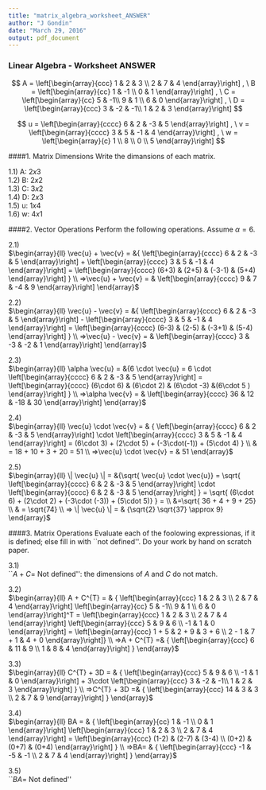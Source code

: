 ```yaml
---
title: "matrix_algebra_worksheet_ANSWER"
author: "J Gondin"
date: "March 29, 2016"
output: pdf_document
---
```


### Linear Algebra - Worksheet ANSWER

$$
A = 
\left[\begin{array}{ccc} 
1 & 2 & 3 \\
2 & 7 & 4
\end{array}\right]
, \
B = 
\left[\begin{array}{cc} 
1 & -1 \\
0 & 1
\end{array}\right]
, \
C = 
\left[\begin{array}{cc} 
5 & -1\\
9 & 1 \\
6 & 0
\end{array}\right]
, \
D = 
\left[\begin{array}{ccc} 
3 & -2 & -1\\
1 &  2 & 3
\end{array}\right]
$$ 

$$
u = 
\left[\begin{array}{cccc} 
6 & 2 & -3 & 5
\end{array}\right]
, \
v = 
\left[\begin{array}{cccc} 
3 &  5 & -1 & 4
\end{array}\right]
, \
w = 
\left[\begin{array}{c} 
1 \\
8 \\
0 \\
5
\end{array}\right]
$$

####1. Matrix Dimensions
Write the dimansions of each matrix.

1.1) A: $2x3$    
1.2) B: $2x2$    
1.3) C: $3x2$   
1.4) D: $2x3$      
1.5) u: $1x4$   
1.6) w: $4x1$   

####2. Vector Operations
Perform the following operations. Assume $\alpha =6$.

2.1)   
$\begin{array}{ll}
\vec{u} + \vec{v} = &{
                      \left[\begin{array}{cccc} 
                        6 & 2 & -3 & 5
                      \end{array}\right]
                      +
                      \left[\begin{array}{cccc} 
                        3 & 5 & -1 & 4
                      \end{array}\right]
                      =
                      \left[\begin{array}{cccc} 
                        (6+3) & (2+5) & (-3-1) & (5+4)
                      \end{array}\right]
                      }
                      \\
=>\vec{u} + \vec{v} =   &
                      \left[\begin{array}{cccc} 
                        9 & 7 & -4 & 9
                      \end{array}\right]
\end{array}$


2.2)   
$\begin{array}{ll}
\vec{u} - \vec{v} = &{
                      \left[\begin{array}{cccc} 
                        6 & 2 & -3 & 5
                      \end{array}\right]
                      -
                      \left[\begin{array}{cccc} 
                        3 & 5 & -1 & 4
                      \end{array}\right]
                      =
                      \left[\begin{array}{cccc} 
                        (6-3) & (2-5) & (-3+1) & (5-4)
                      \end{array}\right]
                      }
                      \\
=>\vec{u} - \vec{v} =   &
                      \left[\begin{array}{cccc} 
                        3 & -3 & -2 & 1
                      \end{array}\right]
\end{array}$

2.3)   
$\begin{array}{ll}
\alpha \vec{u} = &{6 \cdot \vec{u} =
                      6 \cdot
                      \left[\begin{array}{cccc} 
                        6 & 2 & -3 & 5
                      \end{array}\right]
                      =
                      \left[\begin{array}{cccc} 
                      (6\cdot 6) & (6\cdot 2) & (6\cdot -3) &(6\cdot 5 )
                      \end{array}\right]
                      }
                      \\
=>\alpha \vec{v} =   &
                      \left[\begin{array}{cccc} 
                        36 & 12 & -18 & 30
                      \end{array}\right]
\end{array}$


  
2.4)   
$\begin{array}{ll}
\vec{u} \cdot \vec{v} = & {
                      \left[\begin{array}{cccc} 
                        6 & 2 & -3 & 5
                      \end{array}\right]
                      \cdot
                      \left[\begin{array}{cccc} 
                        3 & 5 & -1 & 4
                      \end{array}\right]
                      = (6\cdot 3) + (2\cdot 5) + (-3\cdot(-1)) + (5\cdot 4) } \\
                      &
                      = 18 + 10 + 3 + 20 = 51 
                    \\
=>\vec{u} \cdot \vec{v} =   & 51
\end{array}$



2.5)   
$\begin{array}{ll}
\| \vec{u} \| = &{\sqrt{ \vec{u} \cdot \vec{u}} =
                  \sqrt{
                  \left[\begin{array}{cccc} 
                  6 & 2 & -3 & 5
                  \end{array}\right]
                  \cdot
                  \left[\begin{array}{cccc} 
                  6 & 2 & -3 & 5
                  \end{array}\right]
                  } =
                  \sqrt{
                  (6\cdot 6) + (2\cdot 2) + (-3\cdot (-3)) + (5\cdot 5)}
                  } =
                  \\
                  &=\sqrt{ 36 + 4 + 9 + 25}
                  \\
                  &
                  = \sqrt{74}
                  \\
=> \| \vec{u} \| = & {\sqrt{2} \sqrt{37} \approx 9}
\end{array}$

####3. Matrix Operations
Evaluate each of the foolowing expressionas, if it is defined; else fill in with ``not defined''. Do your work by hand on scratch paper.

3.1)   
``$A +C=$ Not defined'': the dimensions of $A$ and $C$ do not match.

3.2)  
$\begin{array}{ll}
A + C^{T} = & {
          \left[\begin{array}{ccc} 
          1 & 2 & 3 \\
          2 & 7 & 4
          \end{array}\right]
          \left[\begin{array}{cc} 
          5 & -1\\
          9 & 1 \\
          6 & 0
          \end{array}\right]^T
          = 
          \left[\begin{array}{ccc} 
          1 & 2 & 3 \\
          2 & 7 & 4
          \end{array}\right]
          \left[\begin{array}{ccc} 
          5  & 9 & 6  \\
          -1 & 1 & 0  
          \end{array}\right]
          =
          \left[\begin{array}{ccc} 
          1 + 5 & 2 + 9 & 3 + 6  \\
          2 - 1 & 7 + 1 & 4 + 0  
          \end{array}\right]}
          \\
=>A + C^{T} =&
          {
          \left[\begin{array}{ccc} 
          6 & 11 & 9  \\
          1 & 8  & 4  
          \end{array}\right]
          }
\end{array}$


3.3)  
$\begin{array}{ll}
C^{T} + 3D = & {
          \left[\begin{array}{ccc} 
          5  & 9 & 6  \\
          -1 & 1 & 0  
          \end{array}\right]
          + 
          3\cdot
          \left[\begin{array}{ccc} 
          3 & -2 & -1\\
          1 &  2 & 3
          \end{array}\right]
          }
          \\
=>C^{T} + 3D =&
          {
          \left[\begin{array}{ccc} 
          14 & 3 & 3  \\
           2 & 7 & 9   
          \end{array}\right]
          }
\end{array}$

3.4)   
$\begin{array}{ll}
BA = & {
        \left[\begin{array}{cc} 
        1 & -1 \\ 
        0 & 1
        \end{array}\right]
        \left[\begin{array}{ccc} 
        1 & 2 & 3 \\
        2 & 7 & 4
        \end{array}\right]
        =
        \left[\begin{array}{ccc} 
        (1-2) & (2-7) & (3-4) \\ 
        (0+2) & (0+7) & (0+4)
        \end{array}\right]
        }
        \\
=>BA= & {
        \left[\begin{array}{ccc} 
        -1 & -5 & -1 \\ 
         2 & 7 & 4
        \end{array}\right]
        }
\end{array}$



3.5)  
``$BA=$ Not defined''

